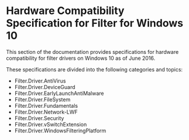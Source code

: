 Hardware Compatibility Specification for Filter for Windows 10
==============================================================

This section of the documentation provides specifications for hardware compatibility
for filter drivers on Windows 10 as of June 2016.

These specifications are divided into the following categories and topics:

- Filter.Driver.AntiVirus
- Filter.Driver.DeviceGuard
- Filter.Driver.EarlyLaunchAntiMalware
- Filter.Driver.FileSystem
- Filter.Driver.Fundamentals
- Filter.Driver.Network-LWF
- Filter.Driver.Security
- Filter.Driver.vSwitchExtension
- Filter.Driver.WindowsFilteringPlatform
